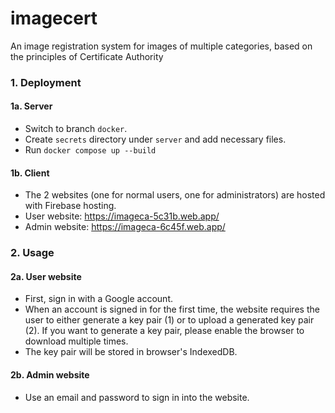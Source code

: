 # imagecert
An image registration system for images of multiple categories, based on the principles of Certificate Authority

### 1. Deployment
#### 1a. Server
- Switch to branch `docker`.
- Create `secrets` directory under `server` and add necessary files.
- Run `docker compose up --build`
#### 1b. Client
- The 2 websites (one for normal users, one for administrators) are hosted with Firebase hosting.
- User website: https://imageca-5c31b.web.app/
- Admin website: https://imageca-6c45f.web.app/

### 2. Usage
#### 2a. User website
- First, sign in with a Google account.
- When an account is signed in for the first time, the website requires the user to either generate a key pair (1) or to upload a generated key pair (2). If you want to generate a key pair, please enable the browser to download multiple times.
- The key pair will be stored in browser's IndexedDB.
#### 2b. Admin website
- Use an email and password to sign in into the website.
